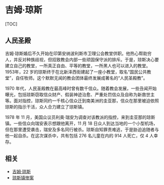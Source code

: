 # 吉姆·琼斯

[TOC]

## 人民圣殿

吉姆·琼斯婚后不久开始在印第安纳波利斯市卫理公会教堂供职。他热心帮助穷人，并反对种族歧视，但招致教会内部一些顽固保守派的排斥。于是，琼斯决心要建立自己的教堂，一所真正自由、平等的教堂，一所黑人也可以进入的教堂。1953年，22 岁的琼斯终于在北新泽西街建起了一座小教堂，取名“国民公共教堂”，自任牧师。这个默默无闻的教会团体最终发展成著名的“人民圣殿教”。

1970 年代，人民圣殿教在最高峰时曾有数千信众。随着教会发展，一些丑闻开始曝光，包括琼斯窃取信众财产、假装神迹治愈、严重处罚信众及自称为新救世主等。面对指控，琼斯同约一千核心信众迁到南美洲的圭亚那，信众在那里被迫依照琼斯的指示干活，众人合力建立了琼斯镇。

1978 年 11 月，美国众议员利奥·瑞安为调查对该教派的指控，来到圭亚那的琼斯镇。一些信众向瑞安表示想跟他离开，11 月 18 日众人到达当地的一个小型机场，但在那里遭受袭击，瑞安及多名同行被杀。琼斯自知罪责难逃，于是胁迫追随者与他一起自杀。在这次谋杀中，共有包括 276 名儿童在内的 914 人死亡，仅 4 人幸存。

## 相关

* [吉姆·琼斯](https://baike.baidu.com/item/%E5%90%89%E5%A7%86%C2%B7%E7%90%BC%E6%96%AF/2974836)
* [琼斯镇惨案](https://baike.baidu.com/item/%E7%90%BC%E6%96%AF%E9%95%87%E6%83%A8%E6%A1%88/2986411)